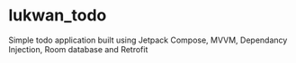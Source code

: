 # lukwan_todo
Simple todo application built using Jetpack Compose, MVVM, Dependancy Injection, Room database and Retrofit
